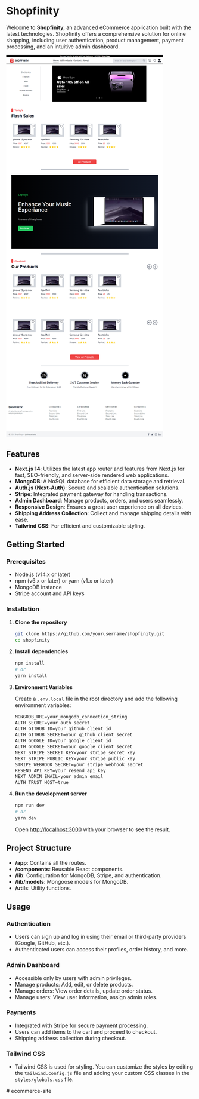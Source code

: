 # Shopfinity

Welcome to **Shopfinity**, an advanced eCommerce application built with the latest technologies. Shopfinity offers a comprehensive solution for online shopping, including user authentication, product management, payment processing, and an intuitive admin dashboard.

![Homepage Image](homepage.png)

## Features

- **Next.js 14**: Utilizes the latest app router and features from Next.js for fast, SEO-friendly, and server-side rendered web applications.
- **MongoDB**: A NoSQL database for efficient data storage and retrieval.
- **Auth.js (Next-Auth)**: Secure and scalable authentication solutions.
- **Stripe**: Integrated payment gateway for handling transactions.
- **Admin Dashboard**: Manage products, orders, and users seamlessly.
- **Responsive Design**: Ensures a great user experience on all devices.
- **Shipping Address Collection**: Collect and manage shipping details with ease.
- **Tailwind CSS**: For efficient and customizable styling.

## Getting Started

### Prerequisites

- Node.js (v14.x or later)
- npm (v6.x or later) or yarn (v1.x or later)
- MongoDB instance
- Stripe account and API keys

### Installation

1. **Clone the repository**

    ```bash
    git clone https://github.com/yourusername/shopfinity.git
    cd shopfinity
    ```

2. **Install dependencies**

    ```bash
    npm install
    # or
    yarn install
    ```

3. **Environment Variables**

    Create a `.env.local` file in the root directory and add the following environment variables:

    ```plaintext
    MONGODB_URI=your_mongodb_connection_string
    AUTH_SECRET=your_auth_secret
    AUTH_GITHUB_ID=your_github_client_id
    AUTH_GITHUB_SECRET=your_github_client_secret
    AUTH_GOOGLE_ID=your_google_client_id
    AUTH_GOOGLE_SECRET=your_google_client_secret
    NEXT_STRIPE_SECRET_KEY=your_stripe_secret_key
    NEXT_STRIPE_PUBLIC_KEY=your_stripe_public_key
    STRIPE_WEBHOOK_SECRET=your_stripe_webhook_secret
    RESEND_API_KEY=your_resend_api_key
    NEXT_ADMIN_EMAIL=your_admin_email
    AUTH_TRUST_HOST=true
    ```

4. **Run the development server**

    ```bash
    npm run dev
    # or
    yarn dev
    ```

    Open [http://localhost:3000](http://localhost:3000) with your browser to see the result.

## Project Structure

- **/app**: Contains all the routes.
- **/components**: Reusable React components.
- **/lib**: Configuration for MongoDB, Stripe, and authentication.
- **/lib/models**: Mongoose models for MongoDB.
- **/utils**: Utility functions.

## Usage

### Authentication

- Users can sign up and log in using their email or third-party providers (Google, GitHub, etc.).
- Authenticated users can access their profiles, order history, and more.

### Admin Dashboard

- Accessible only by users with admin privileges.
- Manage products: Add, edit, or delete products.
- Manage orders: View order details, update order status.
- Manage users: View user information, assign admin roles.

### Payments

- Integrated with Stripe for secure payment processing.
- Users can add items to the cart and proceed to checkout.
- Shipping address collection during checkout.

### Tailwind CSS

- Tailwind CSS is used for styling. You can customize the styles by editing the `tailwind.config.js` file and adding your custom CSS classes in the `styles/globals.css` file.

#   e c o m m e r c e - s i t e 
 
 